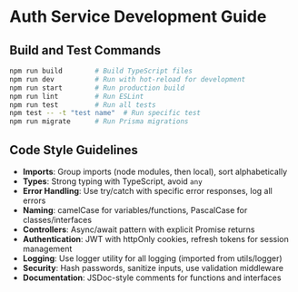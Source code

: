 # Auth Service Development Guide

## Build and Test Commands
```bash
npm run build        # Build TypeScript files
npm run dev          # Run with hot-reload for development
npm run start        # Run production build
npm run lint         # Run ESLint
npm run test         # Run all tests
npm test -- -t "test name"  # Run specific test
npm run migrate      # Run Prisma migrations
```

## Code Style Guidelines
- **Imports**: Group imports (node modules, then local), sort alphabetically
- **Types**: Strong typing with TypeScript, avoid `any` 
- **Error Handling**: Use try/catch with specific error responses, log all errors
- **Naming**: camelCase for variables/functions, PascalCase for classes/interfaces
- **Controllers**: Async/await pattern with explicit Promise<Response> returns
- **Authentication**: JWT with httpOnly cookies, refresh tokens for session management
- **Logging**: Use logger utility for all logging (imported from utils/logger)
- **Security**: Hash passwords, sanitize inputs, use validation middleware
- **Documentation**: JSDoc-style comments for functions and interfaces